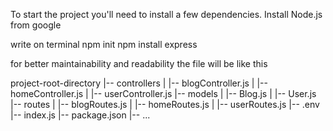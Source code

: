 To start the project you'll need to install a few dependencies.
Install Node.js from google

write on terminal
npm init
npm install express


for better maintainability and readability the file will be like this

project-root-directory
|-- controllers
|   |-- blogController.js
|   |-- homeController.js
|   |-- userController.js
|-- models
|   |-- Blog.js
|   |-- User.js
|-- routes
|   |-- blogRoutes.js
|   |-- homeRoutes.js
|   |-- userRoutes.js
|-- .env
|-- index.js
|-- package.json
|-- ...